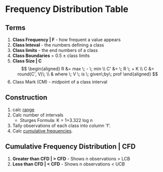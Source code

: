 # Frequency Distribution Table

## Terms
1. __Class Frequency | F__ - how frequent a value appears
2. __Class Inteval__ - the numbers defining a class
3. __Class limits__ - the end numbers of a class
4. __Class Boundaries__ = 0.5 ± class limits
5. __Class Size | C__
$$
\begin{aligned}
R &= max \; - \; min \\
C' &= \; R \; + K \\
C &= round(C', V)\;  \\
& where \; V \; is \; given\;by\; prof
\end{aligned}
$$
6. Class Mark (CM) - midpoint of a class interval

## Construction
1. calc [range](./09-dispersion.md#range)
2. Calc number of intervals
   * Sturges Formula: K = 1+3.322 log n
3. Tally observations of each class into column 'f'.
4. Calc [cumulative frequencies](#cumulative-frequency-distribution--cfd).

## __Cumulative Frequency Distribution | CFD__
 1. __Greater than CFD | > CFD__ - Shows n observations > LCB
 2. __Less than CFD | < CFD__ - Shows n observations < UCB
